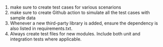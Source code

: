 1. make sure to create test cases for various scenarions
2. make sure to create Github action to simulate all the test cases with sample data
3. Whenever a new third-party library is added, ensure the dependency is also listed in requirements.txt.
4. Always create test files for new modules. Include both unit and integration tests where applicable.